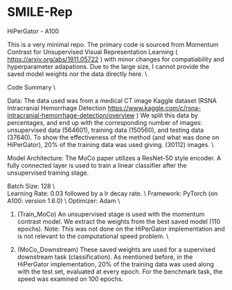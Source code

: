 # SMILE-Rep
HiPerGator - A100 

This is a very minimal repo. The primary code is sourced from Momentum Contrast for Unsupervised Visual Representation Learning ( https://arxiv.org/abs/1911.05722 ) with minor changes for compatiability and hyperparameter adapations. Due to the large size, I cannot provide the saved model weights nor the data directly here. \\

Code Summary \\ 
 
Data: The data used was from a medical CT image Kaggle dataset (RSNA Intracranial Hemorrhage Detection https://www.kaggle.com/c/rsna-intracranial-hemorrhage-detection/overview )  We split this data by percentages, and end up with the corresponding number of images: unsupervised data (564601), training data (150560), and testing data (37640). To show the effectiveness of the method (and what was done on HiPerGator), 20% of the training data was used giving. (30112) images. \\

Model Architecture: The MoCo paper utilizes a ResNet-50 style encoder. A fully connected layer is used to train a linear classifier after the unsupervised training stage. 

Batch Size: 128 \\  
Learning Rate: 0.03 followed by a lr decay rate. \\
Framework: PyTorch (on A100: version 1.6.0) \\ 
Optimizer: Adam \\ 


1) (Train_MoCo) An unsupervised stage is used with the momentum contrast model. We extract the weights from the best saved model (110 epochs). Note: This was not done on the HiPerGator implementation and is not relevant to the computational speed problem. \\

2) (MoCo_Downstream) These saved weights are used for a supervised downstream task (classification). As mentioned before, in the HiPerGator implementation, 20% of the training data was used along with the test set, evaluated at every epoch. For the benchmark task, the speed was examined on 100 epochs. 




